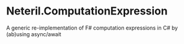 # Neteril.ComputationExpression
A generic re-implementation of F# computation expressions in C# by (ab)using async/await
